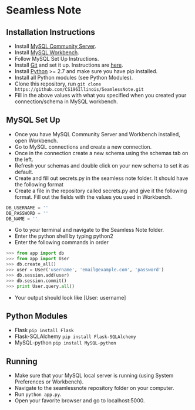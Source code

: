 # Seamless Note

## Installation Instructions
- Install [MySQL Community Server](https://dev.mysql.com/downloads/mysql/).
- Install [MySQL Workbench](https://dev.mysql.com/downloads/workbench/).
- Follow MySQL Set Up Instructions.
- Install [Git](https://git-scm.com/) and set it up. Instructions are [here](https://help.github.com/articles/set-up-git/).
- Install [Python](https://www.python.org/) >= 2.7 and make sure you have pip installed.
- Install all Python modules (see Python Modules).
- Clone this repository, run `git clone https://github.com/CS196Illinois/SeamlessNote.git`
- Fill in the above values with what you specified when you created your connection/schema in MySQL workbench.

## MySQL Set Up
- Once you have MySQL Community Server and Workbench installed, open Workbench.
- Go to MySQL connections and create a new connection.
- Once in the connection create a new schema using the schemas tab on the left.
- Refresh your schemas and double click on your new schema to set it as default.
- Create and fill out secrets.py in the seamless note folder. It should have the following format
- Create a file in the repository called secrets.py and give it the following format. Fill out the fields with the values you used in Workbench.
```python
DB_USERNAME = ''
DB_PASSWORD = ''
DB_NAME = ''
```
- Go to your terminal and navigate to the Seamless Note folder.
- Enter the python shell by typing python2
- Enter the following commands in order
```python
>>> from app import db
>>> from app import User
>>> db.create_all()
>>> user = User('username', 'email@example.com', 'password')
>>> db.session.add(user)
>>> db.session.commit()
>>> print User.query.all()
```
- Your output should look like [User: username]

## Python Modules
- Flask `pip install Flask`
- Flask-SQLAlchemy `pip install Flask-SQLAlchemy`
- MySQL-python `pip install MySQL-python`

## Running
- Make sure that your MySQL local server is running (using System Preferences or Workbench).
- Navigate to the seamlessnote repository folder on your computer.
- Run `python app.py`.
- Open your favorite browser and go to localhost:5000.
